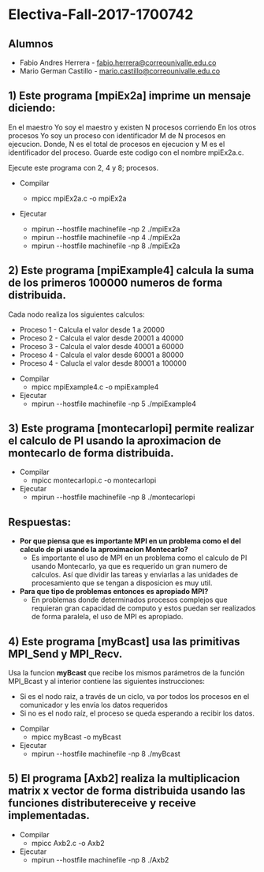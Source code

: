 # Electiva-Fall-2017-1700742

## Alumnos
- Fabio Andres Herrera - [fabio.herrera@correounivalle.edu.co](fabio.herrera@correounivalle.edu.co)
- Mario German Castillo - [mario.castillo@correounivalle.edu.co](mario.castillo@correounivalle.edu.co) 



## 1) Este programa [mpiEx2a] imprime un mensaje diciendo:

En el maestro Yo soy el maestro y existen N procesos corriendo
En los otros procesos Yo soy un proceso con identificador M de N procesos en ejecucion. Donde, N es el total de procesos en ejecucion y M es el identificador del proceso.
Guarde este codigo con el nombre mpiEx2a.c.

Ejecute este programa con 2, 4 y 8; procesos.

* Compilar

	* mpicc mpiEx2a.c -o mpiEx2a

* Ejecutar

	* mpirun --hostfile machinefile -np 2 ./mpiEx2a
	* mpirun --hostfile machinefile -np 4 ./mpiEx2a
	* mpirun --hostfile machinefile -np 8 ./mpiEx2a


## 2) Este programa [mpiExample4] calcula la suma de los primeros 100000 numeros de forma distribuida.  

Cada nodo realiza los siguientes calculos:

- Proceso 1 - Calcula el valor desde 1 a 20000
- Proceso 2 - Calcula el valor desde 20001 a 40000
- Proceso 3 - Calcula el valor desde 40001 a 60000
- Proceso 4 - Calcula el valor desde 60001 a 80000
- Proceso 4 - Calucla el valor desde 80001 a 100000


* Compilar
	* mpicc mpiExample4.c -o mpiExample4
* Ejecutar
	* mpirun --hostfile machinefile -np 5 ./mpiExample4


## 3) Este programa [montecarlopi] permite realizar el calculo de PI usando la aproximacion de montecarlo de forma distribuida.

* Compilar
	* mpicc montecarlopi.c -o montecarlopi
* Ejecutar	
	* mpirun --hostfile machinefile -np 8 ./montecarlopi

## Respuestas:
* **Por que piensa que es importante MPI en un problema como el del calculo de pi usando la aproximacion Montecarlo?**
	* Es importante el uso de MPI en un problema como el calculo de PI usando Montecarlo, ya que es requerido un gran numero de calculos. Así que dividir las tareas y enviarlas a las unidades de procesamiento que se tengan a disposicion es muy util.    
* **Para que tipo de problemas entonces es apropiado MPI?**
	* En problemas donde determinados procesos complejos que requieran gran capacidad de computo y estos puedan ser realizados de forma paralela, el uso de MPI es apropiado.

## 4) Este programa [myBcast]  usa las primitivas MPI_Send y MPI_Recv. 

Usa la funcion  **myBcast** que recibe los mismos parámetros de la función MPI_Bcast y al interior contiene las siguientes instrucciones:

- Si es el nodo raiz, a través de un ciclo, va por todos los procesos en el comunicador y les envía los datos requeridos 
- Si no es el nodo raíz, el proceso se queda esperando a recibir los datos.


* Compilar
	* mpicc myBcast -o myBcast
* Ejecutar
	* mpirun --hostfile machinefile -np 8 ./myBcast

## 5) El programa [Axb2] realiza la multiplicacion matrix x vector de forma distribuida usando las funciones **distributereceive** y **receive** implementadas.

* Compilar
	* mpicc Axb2.c -o Axb2
* Ejecutar
	* mpirun --hostfile machinefile -np 8 ./Axb2

 


